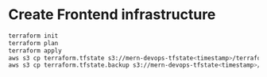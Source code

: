 # Create Frontend infrastructure
```bash
terraform init
terraform plan
terraform apply
aws s3 cp terraform.tfstate s3://mern-devops-tfstate<timestamp>/terraform.tfstate
aws s3 cp terraform.tfstate.backup s3://mern-devops-tfstate<timestamp>/terraform.tfstate.backup
```